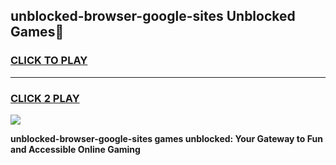 
## unblocked-browser-google-sites Unblocked Games👋
<h3>
<a href="https://news.freeplayer.one?title=unblocked-browser-google-sites&ref=16F">CLICK TO PLAY</a></h3>
<hr>

<h3>
<a href="https://news.freeplayer.one?title=unblocked-browser-google-sites&ref=16F">CLICK 2 PLAY</a>
  
</h3>

<a href="https://news.freeplayer.one?title=unblocked-browser-google-sites&ref=16F/"><img src="https://clearcache.store/games.png"></a>


**unblocked-browser-google-sites games unblocked: Your Gateway to Fun and Accessible Online Gaming**
